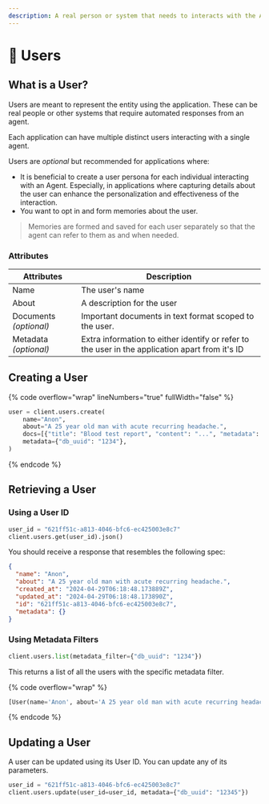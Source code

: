 ```yaml
---
description: A real person or system that needs to interacts with the Agent in your app.
---
```


# 🙎 Users

## What is a User?

Users are meant to represent the entity using the application. These can be real people or other systems that require automated responses from an agent.

Each application can have multiple distinct users interacting with a single agent.

Users are _optional_ but recommended for applications where:

* It is beneficial to create a user persona for each individual interacting with an Agent. Especially, in applications where capturing details about the user can enhance the personalization and effectiveness of the interaction.
* You want to opt in and form memories about the user.

> Memories are formed and saved for each user separately so that the agent can refer to them as and when needed.

### Attributes

| Attributes             | Description                                                                                     |
| ---------------------- | ----------------------------------------------------------------------------------------------- |
| Name                   | The user's name                                                                                 |
| About                  | A description for the user                                                                      |
| Documents _(optional)_ | Important documents in text format scoped to the user.                                          |
| Metadata _(optional)_  | Extra information to either identify or refer to the user in the application apart from it's ID |

## Creating a User

{% code overflow="wrap" lineNumbers="true" fullWidth="false" %}
```python
user = client.users.create(
    name="Anon",
    about="A 25 year old man with acute recurring headache.",
    docs=[{"title": "Blood test report", "content": "...", "metadata": {"page": 1}}],
    metadata={"db_uuid": "1234"},
)
```
{% endcode %}

## Retrieving a User

### Using a User ID

```python
user_id = "621ff51c-a813-4046-bfc6-ec425003e8c7"
client.users.get(user_id).json()
```

You should receive a response that resembles the following spec:

```json
{
  "name": "Anon",
  "about": "A 25 year old man with acute recurring headache.",
  "created_at": "2024-04-29T06:18:48.173889Z",
  "updated_at": "2024-04-29T06:18:48.173890Z",
  "id": "621ff51c-a813-4046-bfc6-ec425003e8c7",
  "metadata": {}
}
```

### Using Metadata Filters

```python
client.users.list(metadata_filter={"db_uuid": "1234"})
```

This returns a list of all the users with the specific metadata filter.

{% code overflow="wrap" %}
```python
[User(name='Anon', about='A 25 year old man with acute recurring headache.', created_at=datetime.datetime(2024, 4, 29, 6, 18, 48, 173889, tzinfo=datetime.timezone.utc), updated_at=datetime.datetime(2024, 4, 29, 6, 18, 48, 173890, tzinfo=datetime.timezone.utc), id='621ff51c-a813-4046-bfc6-ec425003e8c7', metadata=UserMetadata())]
```
{% endcode %}

## Updating a User

A user can be updated using its User ID. You can update any of its parameters.

```python
user_id = "621ff51c-a813-4046-bfc6-ec425003e8c7"
client.users.update(user_id=user_id, metadata={"db_uuid": "12345"})
```
